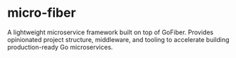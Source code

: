 # micro-fiber
A lightweight microservice framework built on top of GoFiber. Provides opinionated project structure, middleware, and tooling to accelerate building production-ready Go microservices.
